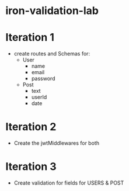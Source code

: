 # iron-validation-lab

# Iteration 1
- create routes and Schemas for:
  - User
    - name
    - email
    - password
  - Post
    - text
    - userId
    - date

# Iteration 2
- Create the jwtMiddlewares for both

# Iteration 3
- Create validation for fields for USERS & POST